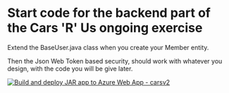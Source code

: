 # Start code for the backend part of the Cars 'R' Us ongoing exercise

Extend the BaseUser.java class when you create your Member entity. 

Then the Json Web Token based security, should work with whatever you design, with the code you will be give later.

[![Build and deploy JAR app to Azure Web App - carsv2](https://github.com/MichaelDyvad/CarsRus/actions/workflows/master_carsv2.yml/badge.svg)](https://github.com/MichaelDyvad/CarsRus/actions/workflows/master_carsv2.yml)
